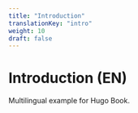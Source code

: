 ```yaml
---
title: "Introduction"
translationKey: "intro"
weight: 10
draft: false
---
```

# Introduction (EN)
Multilingual example for Hugo Book.
